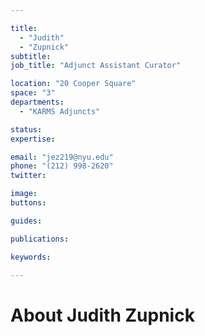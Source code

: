```yaml
---

title:
  - "Judith"
  - "Zupnick"
subtitle: 
job_title: "Adjunct Assistant Curator"

location: "20 Cooper Square"
space: "3"
departments:
  - "KARMS Adjuncts"

status: 
expertise:

email: "jez219@nyu.edu"
phone: "(212) 998-2620"
twitter: 

image: 
buttons:

guides:

publications:

keywords:

---
```


# About Judith Zupnick


